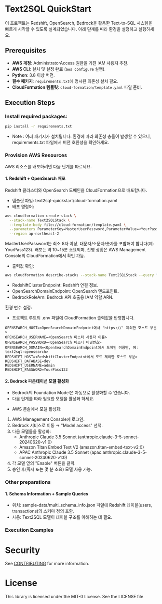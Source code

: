# Text2SQL QuickStart
이 프로젝트는 Redshift, OpenSearch, Bedrock을 활용한 Text-to-SQL 시스템을 빠르게 시작할 수 있도록 설계되었습니다. 아래 단계를 따라 환경을 설정하고 실행하세요.
## Prerequisites
- **AWS 계정**: AdministratorAccess 권한을 가진 IAM 사용자 추천.
- **AWS CLI**: 설치 및 설정 완료 (`aws configure` 실행).
- **Python**: 3.8 이상 버전.
- **필수 패키지**: `requirements.txt`에 명시된 의존성 설치 필요.
- **CloudFormation 템플릿**: `cloud-formation/template.yaml` 파일 준비.
## Execution Steps
### Install required packages:
```bash
pip install -r requirements.txt
```
* Note : 여러 패키지가 설치됩니다. 환경에 따라 의존성 충돌이 발생할 수 있으니, requirements.txt 파일에서 버전 호환성을 확인하세요.
### Provision AWS Resources
AWS 리소스를 배포하려면 다음 단계를 따르세요.
#### 1. Redshift + OpenSearch 배포
Redshift 클러스터와 OpenSearch 도메인을 CloudFormation으로 배포합니다.
* 템플릿 파일: text2sql-quickstart/cloud-formation.yaml
* 배포 명령어:
```bash
aws cloudformation create-stack \
  --stack-name Text2SQLStack \
  --template-body file://cloud-formation/template.yaml \
  --parameters ParameterKey=MasterUserPassword,ParameterValue=<YourPass123> \
  --region ap-northeast-2
```
MasterUserPassword는 최소 8자 이상, 대문자/소문자/숫자를 포함해야 합니다(예: YourPass123).
배포는 약 10~15분 소요되며, 진행 상황은 AWS Management Console의 CloudFormation에서 확인 가능.
* 출력값 확인:
```bash
aws cloudformation describe-stacks --stack-name Text2SQLStack --query "Stacks[0].Outputs"
```
* RedshiftClusterEndpoint: Redshift 연결 정보.
* OpenSearchDomainEndpoint: OpenSearch 엔드포인트.
* BedrockRoleArn: Bedrock API 호출용 IAM 역할 ARN.

환경 변수 설정:
* 프로젝트 루트의 .env 파일에 CloudFormation 출력값을 반영합니다.
```text
OPENSEARCH_HOST=<OpenSearchDomainEndpoint에서 'https://' 제외한 호스트 부분>
OPENSEARCH_USERNAME=<OpenSearch 마스터 사용자 이름>
OPENSEARCH_PASSWORD=<OpenSearch 마스터 비밀번호>
OPENSEARCH_DOMAIN=<OpenSearchDomainEndpoint에서 도메인 이름만, 예: text2sql-opensearch>
REDSHIFT_HOST=<RedshiftClusterEndpoint에서 포트 제외한 호스트 부분>
REDSHIFT_DATABASE=dev
REDSHIFT_USERNAME=admin
REDSHIFT_PASSWORD=YourPass123
```

#### 2. Bedrock 파운데이션 모델 활성화
 - Bedrock의 Foundation Model은 자동으로 활성화할 수 없습니다.
 - 다음 단계를 따라 필요한 모델을 활성화 하세요.
* AWS 콘솔에서 모델 활성화:
1. AWS Management Console에 로그인.
2. Bedrock 서비스로 이동 → "Model access" 선택.
3. 다음 모델들을 활성화:
    * Anthropic Claude 3.5 Sonnet (anthropic.claude-3-5-sonnet-20240620-v1:0)
    * Amazon Titan Embed Text V2 (amazon.titan-embed-text-v2:0)
    * APAC Anthropic Claude 3.5 Sonnet (apac.anthropic.claude-3-5-sonnet-20240620-v1:0)
4. 각 모델 옆의 "Enable" 버튼을 클릭.
5. 승인 후(즉시 또는 몇 분 소요) 모델 사용 가능.


### Other preparations

#### 1. Schema Information + Sample Queries
* 위치: sample-data/multi_schema_info.json 파일에 Redshift 테이블(users, transactions)의 스키마 정의 포함.
* 사용: Text2SQL 모델이 테이블 구조를 이해하는 데 필요.

### Execution Examples

### 

# Security

See [CONTRIBUTING](CONTRIBUTING.md#security-issue-notifications) for more information.

# License

This library is licensed under the MIT-0 License. See the LICENSE file.

